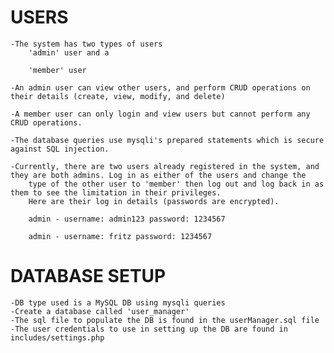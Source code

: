 # USERS

    -The system has two types of users
        'admin' user and a

        'member' user

    -An admin user can view other users, and perform CRUD operations on their details (create, view, modify, and delete)

    -A member user can only login and view users but cannot perform any CRUD operations.

    -The database queries use mysqli's prepared statements which is secure against SQL injection.

    -Currently, there are two users already registered in the system, and they are both admins. Log in as either of the users and change the
        type of the other user to 'member' then log out and log back in as them to see the limitation in their privileges.
        Here are their log in details (passwords are encrypted).

        admin - username: admin123 password: 1234567

        admin - username: fritz password: 1234567


# DATABASE SETUP

    -DB type used is a MySQL DB using mysqli queries
    -Create a database called 'user_manager'
    -The sql file to populate the DB is found in the userManager.sql file
    -The user credentials to use in setting up the DB are found in includes/settings.php